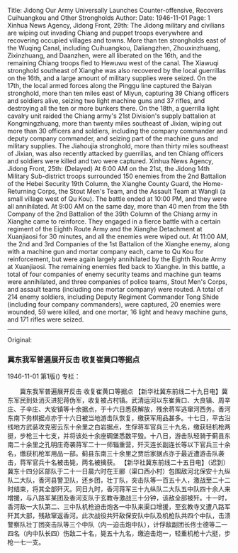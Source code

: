 Title: Jidong Our Army Universally Launches Counter-offensive, Recovers Cuihuangkou and Other Strongholds
Author:
Date: 1946-11-01
Page: 1
Xinhua News Agency, Jidong Front, 29th: The Jidong military and civilians are wiping out invading Chiang and puppet troops everywhere and recovering occupied villages and towns. More than ten strongholds east of the Wuqing Canal, including Cuihuangkou, Daliangzhen, Zhouxinzhuang, Zixinzhuang, and Daanzhen, were all liberated on the 16th, and the remaining Chiang troops fled to Hewuwu west of the canal. The Xiawuqi stronghold southeast of Xianghe was also recovered by the local guerrillas on the 16th, and a large amount of military supplies were seized. On the 17th, the local armed forces along the Pinggu line captured the Baiyan stronghold, more than ten miles east of Miyun, capturing 39 Chiang officers and soldiers alive, seizing two light machine guns and 37 rifles, and destroying all the ten or more bunkers there. On the 18th, a guerrilla light cavalry unit raided the Chiang army's 21st Division's supply battalion at Kongmingzhuang, more than twenty miles southeast of Jixian, wiping out more than 30 officers and soldiers, including the company commander and deputy company commander, and seizing part of the machine guns and military supplies. The Jiahoujia stronghold, more than thirty miles southeast of Jixian, was also recently attacked by guerrillas, and ten Chiang officers and soldiers were killed and two were captured.
Xinhua News Agency, Jidong Front, 25th: (Delayed) At 6:00 AM on the 21st, the Jidong 14th Military Sub-district troops surrounded 150 enemies from the 2nd Battalion of the Hebei Security 19th Column, the Xianghe County Guard, the Home-Returning Corps, the Stout Men's Team, and the Assault Team at Wangli (a small village west of Qu Kou). The battle ended at 10:00 PM, and they were all annihilated. At 9:00 AM on the same day, more than 40 men from the 5th Company of the 2nd Battalion of the 39th Column of the Chiang army in Xianghe came to reinforce. They engaged in a fierce battle with a certain regiment of the Eighth Route Army and the Xianghe Detachment at Xuanjiaosi for 30 minutes, and all the enemies were wiped out. At 11:00 AM, the 2nd and 3rd Companies of the 1st Battalion of the Xianghe enemy, along with a machine gun and mortar company each, came to Qu Kou for reinforcement, but were again largely annihilated by the Eighth Route Army at Xuanjiaosi. The remaining enemies fled back to Xianghe. In this battle, a total of four companies of enemy security teams and machine gun teams were annihilated, and three companies of police teams, Stout Men's Corps, and assault teams (including one mortar company) were routed. A total of 214 enemy soldiers, including Deputy Regiment Commander Tong Shide (including four company commanders), were captured, 20 enemies were wounded, 59 were killed, and one mortar, 16 light and heavy machine guns, and 171 rifles were seized.



<hr /> 

Original: 


### 冀东我军普遍展开反击  收复崔黄口等据点

1946-11-01
第1版()
专栏：

　　冀东我军普遍展开反击
    收复崔黄口等据点
    【新华社冀东前线二十九日电】冀东军民到处消灭进犯蒋伪军，收复被占村镇。武清运河以东崔黄口、大良镇、周辛庄、子辛庄、大安镇等十余据点，于十六日悉获解放，残余蒋军逃窜河西务。香河东南下务棋据点亦于十六日被当地游击队恢复，缴获军用品甚多。十七日，平古沿线地方武装攻克密云东十余里之白岩据点，生俘蒋军官兵三十九名，缴获轻机枪两挺，步枪三十七支，并将该处十余座碉堡悉数平毁。十八日，游击队轻骑于蓟县东南二十余里之孔明庄奇袭蒋军二十一师辎重营，歼灭连长副连长等以下官兵三十余名，缴获机枪军用品一部。蓟县东南三十余里之贾后家据点亦于最近遭游击队袭击，蒋军官兵十名被击毙，两名被擒获。
    【新华社冀东前线二十五日电】（迟到）冀东十四分区部队于二十一日晨六时在王郦（渠口西小村）包围敌河北保安十九纵队二大队，香河县警卫队，还乡团，壮丁队，突击队等一百五十人，激战至二十二时结束，将其全部歼灭。同日九时，香河蒋军三十九纵队二大队五中队四十余人来增援，与八路军某团及香河支队于玄教寺激战三十分钟，该敌全部被歼。十一时，香河敌一大队第二、三中队机枪迫击炮各一中队来渠口增援，至玄教寺又遭八路军歼其大部，残敌窜返香河。此次战役共歼敌保安队中队及机枪队共四个中队，击溃警察队壮丁团突击队等三个中队（内一迫击炮中队），计俘敌副团长佟士德等二一四名（内中队长四）伤敌二十名，毙五十九名，缴迫击炮一，轻重机枪十六挺，步枪一七一支。
